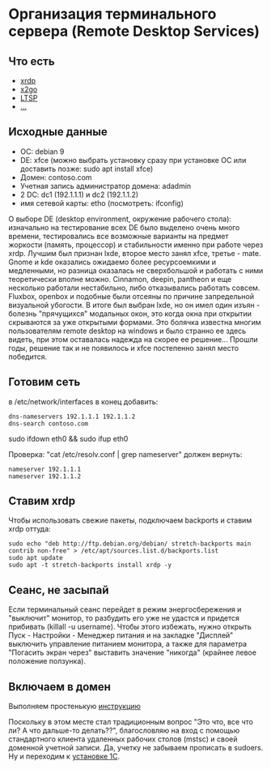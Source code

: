 # Организация терминального сервера (Remote Desktop Services)

## Что есть
- [xrdp]()
- [x2go]()
- [LTSP]()
- [...]()

## Исходные данные
- ОС: debian 9
- DE: xfce (можно выбрать установку сразу при установке ОС или доставить позже: sudo apt install xfce)
- Домен: contoso.com
- Учетная запись администратор домена: adadmin
- 2 DC: dc1 (192.1.1.1) и dc2 (192.1.1.2)
- имя сетевой карты: etho (посмотреть: ifconfig)

О выборе DE (desktop environment, окружение рабочего стола): изначально на тестирование всех DE было выделено очень много времени, тестировались все возможные варианты на предмет жоркости (память, процессор) и стабильности именно при работе через xrdp. Лучшим был признан lxde, второе место занял xfce, третье - mate. Gnome и kde оказались ожидаемо более ресурсоемкими и медленными, но разница оказалась не сверхбольшой и работать с ними теоретически вполне можно. Cinnamon, deepin, pantheon и еще несколько работали нестабильно, либо отказывались работать совсем. Fluxbox, openbox и подобные были отсеяны по причине запредельной визуальной убогости.
В итоге был выбран lxde, но он имел один изъян - болезнь "прячущихся" модальных окон, это когда окна при открытии скрываются за уже открытыми формами. Это болячка известна многим пользователям remote desktop на windows и было странно ее здесь видеть, при этом оставалась надежда на скорее ее решение... Прошли годы, решение так и не появилось и xfce постепенно занял место победится.

## Готовим сеть
в /etc/network/interfaces в конец добавить:
```
dns-nameservers 192.1.1.1 192.1.1.2
dns-search contoso.com
```

sudo ifdown eth0 && sudo ifup eth0

Проверка: "cat /etc/resolv.conf | grep nameserver" должен вернуть:
```
nameserver 192.1.1.1
nameserver 192.1.1.2
```

## Ставим xrdp
Чтобы использовать свежие пакеты, подключаем backports и ставим xrdp оттуда:
```
sudo echo "deb http://ftp.debian.org/debian/ stretch-backports main contrib non-free" > /etc/apt/sources.list.d/backports.list
sudo apt update 
sudo apt -t stretch-backports install xrdp -y
```

## Сеанс, не засыпай
Если терминальный сеанс перейдет в режим энергосбережения и "выключит" монитор, то разбудить его уже не удастся и придется прибивать (killall -u username). Чтобы этого избежать, нужно открыть Пуск - Настройки - Менеджер питания и на закладке "Дисплей" выключить управление питанием монитора, а также для параметра "Погасить экран через" выставить значение "никогда" (крайнее левое положение ползунка).

## Включаем в домен

Выполняем простенькую [инструкцию](join-to-domain.md)

Поскольку в этом месте стал традиционным вопрос "Это что, все что ли? А что дальше-то делать??", благословляю на вход с помощью стандартного клиента удаленных рабочих столов (mstsc) и своей доменной учетной записи. Да, учетку не забываем прописать в sudoers. Ну и переходим к [установке 1С](install-1c.md).
